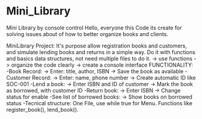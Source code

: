 # Mini_Library
Mini Library by console control
Hello, everyone this Code its create for solving issues about of how to better organize books and clients.

MiniLibrary Project:
It's purpose allow registration books and customers, and simulate lending books and returns in a simple way. Do it with functions and basics data structures, not need multiple files to do it.
-> use functions
-> organize the code clearly
-> create a console interface
FUNCTIONALITY:
-Book Record:
    -> Enter: title, author, ISBN
    -> Save the book as available
-Customer Record:
    -> Enter: name, phone number
    -> Create automatic ID like SOC-001
-Lend a book:
    -> Enter ISBN and ID of customer
    -> Mark the book as borrowed, with customer ID
-Return book:
    -> Enter ISBN
    -> Change status for enable
-See list of borrowed books:
    -> Show books on borrowed status
-Tecnical structure:
    One File, use while true for Menu. Functions like register_book(), lend_book().

